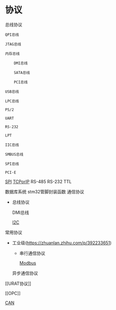# 协议

总线协议

	QPI总线
	
	JTAG总线
	
	内存总线
	
		DMI总线
		
		SATA总线
		
		PCI总线
	
	USB总线
	
	LPC总线
	
	PS/2
	
	UART
	
	RS-232
	
	LPT
	
	IIC总线
	
	SMBUS总线
	
	SPI总线
	
	PCI-E

[SPI](笔记本/MyCode/嵌入式/协议/SPI.md)
[TCPorIP](笔记本/MyCode/嵌入式/协议/TCPorIP.md)
RS-485
RS-232
TTL

数据库系统
stm32管脚封装函数
通信协议

- 总线协议

	DMI总线
	
	[I2C](笔记本/MyCode/嵌入式/协议/I2C.md)

常用协议

- 工业级(https://zhuanlan.zhihu.com/p/392233651)
	
	- 串行通信协议
	
		[Modbus](笔记本/MyCode/嵌入式/协议/Modbus.md)
	
	异步通信协议


[[URAT协议]]

[[OPC]]

[CAN](笔记本/MyCode/嵌入式/协议/CAN.md)

